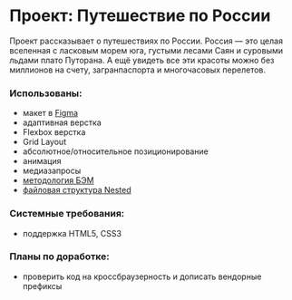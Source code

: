 # Проект: Путешествие по России

Проект рассказывает о путешествиях по России. Россия — это целая вселенная с ласковым
морем юга, густыми лесами Саян и суровыми льдами плато Путорана. А ещё увидеть все эти
красоты можно без миллионов на счету, загранпаспорта и многочасовых перелетов.


### Использованы:

* макет в [Figma](https://www.figma.com/)
* адаптивная верстка
* Flexbox верстка
* Grid Layout
* абсолютное/относительное позиционирование
* анимация
* медиазапросы
* [методология БЭМ](https://ru.bem.info/)
* [файловая структура Nested](https://ru.bem.info/methodology/filestructure/#nested)


### Системные требования:
* поддержка HTML5, CSS3


### Планы по доработке:
* проверить код на кроссбраузерность и дописать вендорные префиксы
